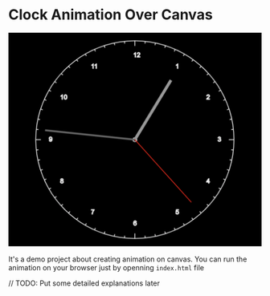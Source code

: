 # Clock Animation Over Canvas

![Screenshot](clock-view.png)

It's a demo project about creating animation on canvas.
You can run the animation on your browser just by openning `index.html` file

// TODO: Put some detailed explanations later

